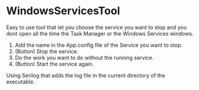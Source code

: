 # WindowsServicesTool

Easy to use tool that let you choose the service you want to stop and you dont open all the time the Task Manager or the Windows Services windows.

1) Add the name in the App.config file of the Service you want to stop.
2) (Button) Stop the service.
3) Do the work you want to do without the running service.
4) (Button) Start the service again.


Using Serilog that adds the log file in the current directory of the executable.
